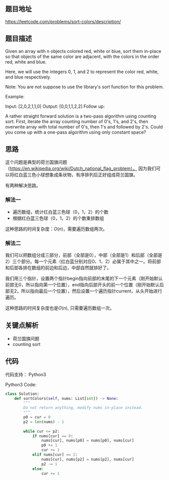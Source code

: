## 题目地址
https://leetcode.com/problems/sort-colors/description/

## 题目描述
Given an array with n objects colored red, white or blue, sort them in-place so that objects of the same color are adjacent, with the colors in the order red, white and blue.

Here, we will use the integers 0, 1, and 2 to represent the color red, white, and blue respectively.

Note: You are not suppose to use the library's sort function for this problem.

Example:

Input: [2,0,2,1,1,0]
Output: [0,0,1,1,2,2]
Follow up:

A rather straight forward solution is a two-pass algorithm using counting sort.
First, iterate the array counting number of 0's, 1's, and 2's, then overwrite array with total number of 0's, then 1's and followed by 2's.
Could you come up with a one-pass algorithm using only constant space?

## 思路
这个问题是典型的荷兰国旗问题 （https://en.wikipedia.org/wiki/Dutch_national_flag_problem）。 因为我们可以将红白蓝三色小球想象成条状物，有序排列后正好组成荷兰国旗。

有两种解决思路。

### 解法一
- 遍历数组，统计红白蓝三色球（0，1，2）的个数
- 根据红白蓝三色球（0，1，2）的个数重排数组

这种思路的时间复杂度：$O(n)$，需要遍历数组两次。

### 解法二

我们可以把数组分成三部分，前部（全部是0），中部（全部是1）和后部（全部是2）三个部分。每一个元素（红白蓝分别对应0、1、2）必属于其中之一。将前部和后部各排在数组的前边和后边，中部自然就排好了。

我们用三个指针，设置两个指针begin指向前部的末尾的下一个元素（刚开始默认前部无0，所以指向第一个位置），end指向后部开头的前一个位置（刚开始默认后部无2，所以指向最后一个位置），然后设置一个遍历指针current，从头开始进行遍历。

这种思路的时间复杂度也是$O(n)$, 只需要遍历数组一次。

## 关键点解析


- 荷兰国旗问题
- counting sort

## 代码

代码支持： Python3

Python3 Code:

``` python
class Solution:
    def sortColors(self, nums: List[int]) -> None:
        """
        Do not return anything, modify nums in-place instead.
        """
        p0 = cur = 0
        p2 = len(nums) - 1
        
        while cur <= p2:
            if nums[cur] == 0:
                nums[cur], nums[p0] = nums[p0], nums[cur]
                p0 += 1
                cur += 1
            elif nums[cur] == 2:
                nums[cur], nums[p2] = nums[p2], nums[cur]
                p2 -= 1
            else:
                cur += 1
```

